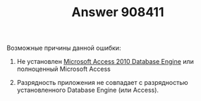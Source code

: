 ﻿---
title: "Answer 908411"
se.owner.user_id: 240512
se.owner.display_name: "MSDN.WhiteKnight"
se.owner.link: "https://ru.stackoverflow.com/users/240512/msdn-whiteknight"
se.answer_id: 908411
se.question_id: 907591
se.post_type: answer
se.score: 1
se.is_accepted: False
---
<p>Возможные причины данной ошибки:</p>

<ol>
<li><p>Не установлен <a href="https://www.microsoft.com/EN-US/DOWNLOAD/DETAILS.ASPX?ID=13255" rel="nofollow noreferrer">Microsoft Access 2010 Database Engine</a> или полноценный Microsoft Access</p></li>
<li><p>Разрядность приложения не совпадает с разрядностью установленного Database Engine (или Access). </p></li>
</ol>
